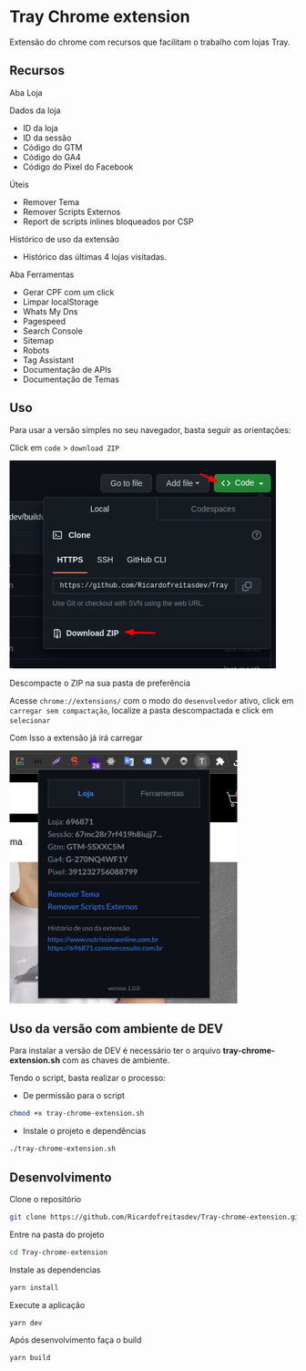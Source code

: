 # Tray Chrome extension

Extensão do chrome com recursos que facilitam o trabalho com lojas Tray.

## Recursos

Aba Loja

Dados da loja

- ID da loja
- ID da sessão
- Código do GTM
- Código do GA4
- Código do Pixel do Facebook

Úteis

- Remover Tema
- Remover Scripts Externos
- Report de scripts inlines bloqueados por CSP

Histórico de uso da extensão

- Histórico das últimas 4 lojas visitadas.

Aba Ferramentas

- Gerar CPF com um click
- Limpar localStorage
- Whats My Dns
- Pagespeed
- Search Console
- Sitemap
- Robots
- Tag Assistant
- Documentação de APIs
- Documentação de Temas

## Uso

Para usar a versão simples no seu navegador, basta seguir as orientações:

Click em `code` > `download ZIP`

![step1](./doc/step-1.png)

Descompacte o ZIP na sua pasta de preferência

Acesse `chrome://extensions/` com o modo do `desenvolvedor` ativo, click em `carregar sem compactação`, localize a pasta descompactada e click em `selecionar`

Com Isso a extensão já irá carregar

![Alt text](./doc/image.png)

## Uso da versão com ambiente de DEV

Para instalar a versão de DEV é necessário ter o arquivo **tray-chrome-extension.sh** com as chaves de ambiente.

Tendo o script, basta realizar o processo:

- De permissão para o script

```bash
chmod +x tray-chrome-extension.sh
```

- Instale o projeto e dependências

```bash
./tray-chrome-extension.sh
```

## Desenvolvimento

Clone o repositório

```sh
git clone https://github.com/Ricardofreitasdev/Tray-chrome-extension.git
```

Entre na pasta do projeto

```sh
cd Tray-chrome-extension
```

Instale as dependencias

```sh
yarn install
```

Execute a aplicação

```sh
yarn dev
```

Após desenvolvimento faça o build

```sh
yarn build
```

